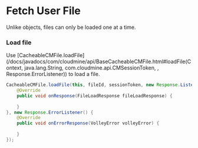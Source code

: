 # Fetch User File

Unlike objects, files can only be loaded one at a time.

### Load file

Use [CacheableCMFile.loadFile](/docs/javadocs/com/cloudmine/api/BaseCacheableCMFile.html#loadFile(Context, java.lang.String, com.cloudmine.api.CMSessionToken, , Response.ErrorListener)) to load a file.

```java
CacheableCMFile.loadFile(this, fileId, sessionToken, new Response.Listener<FileLoadResponse>() {
    @Override
    public void onResponse(FileLoadResponse fileLoadResponse) {
         
    }
}, new Response.ErrorListener() {
    @Override
    public void onErrorResponse(VolleyError volleyError) {
         
    }
});
```	
